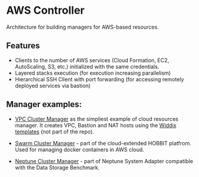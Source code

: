 # AWS Controller

Architecture for building managers for AWS-based resources.

## Features
- Clients to the number of AWS services (Cloud Formation, EC2, AutoScaling, S3, etc.) initialized with the same credentials.
- Layered stacks execution (for execution increasing parallelism)
- Hierarchical SSH Client with port forwarding (for accessing remotely deployed services via bastion)

## Manager examples:
- [VPC Cluster Manager](https://github.com/hobbit-project/aws-controller/blob/master/src/main/java/org/hobbit/cloud/vpc/VpcClusterManager.java) as the simpliest example of cloud resources manager. It creates VPC, Bastion and NAT hosts using the [Widdix templates](https://github.com/widdix/aws-cf-templates/tree/master/vpc) (not part of the repo). 

- [Swarm Cluster Manager](https://github.com/hobbit-project/platform/blob/cloud/platform-controller/src/main/java/org/hobbit/controller/cloud/aws/swarm/SwarmClusterManager.java) - part of the cloud-extended HOBBIT platfrom. Used for managing docker containers in AWS cloud.

- [Neptune Cluster Manager](https://github.com/hobbit-project/neptune-system-adapter/blob/master/src/main/java/org/hobbit/sparql_snb/systems/neptune/NeptuneClusterManager.java) - part of Neptune System Adapter compatible with the Data Storage Benchmark.
